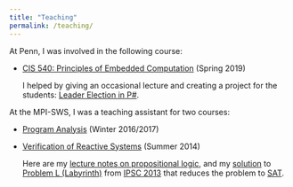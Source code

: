 ```yaml
---
title: "Teaching"
permalink: /teaching/
---
```


At Penn, I was involved in the following course:

* [CIS 540: Principles of Embedded Computation](https://www.seas.upenn.edu/~cis540/) (Spring 2019)

  I helped by giving an occasional lecture and creating a project for the students: [Leader Election in P#](https://github.com/fniksic/PSharp/blob/CIS540/CIS540Project/LeaderElection.md).

At the MPI-SWS, I was a teaching assistant for two courses:

* [Program Analysis](https://people.mpi-sws.org/~rayna/pa1617.html)
  (Winter 2016/2017)
* [Verification of Reactive Systems](https://wiki.mpi-sws.org/wiki/Courses/VRS) (Summer 2014)

  Here are my [lecture notes on propositional logic](/assets/files/propositional-logic.pdf), and my [solution](https://github.com/fniksic/labyrinth)
  to [Problem L (Labyrinth)](https://ipsc.ksp.sk/2013/real/problems/l.html) from [IPSC 2013](https://ipsc.ksp.sk/2013/problems) that reduces the problem to [SAT](https://en.wikipedia.org/wiki/Boolean_satisfiability_problem).
